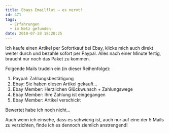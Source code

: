 ```yaml
---
title: Ebays Emailflut – es nervt!
id: 471
tags:
  - Erfahrungen
  - im Netz gefunden
date: 2010-07-28 18:20:25
---
```


Ich kaufe einen Artikel per Sofortkauf bei Ebay, klicke mich auch direkt weiter durch und bezahle sofort per Paypal. Alles nach einer Minute fertig, braucht nur noch das Paket zu kommen.

Folgende Mails trudeln ein (in dieser Reihenfolge):

1.  Paypal: Zahlungsbestätigung
2.  Ebay: Sie haben diesen Artikel gekauft…
3.  Ebay Member: Herzlichen Glückwunsch + Zahlungswege
4.  Ebay Member: Ihre Zahlung ist eingegangen
5.  Ebay Member: Artikel verschickt  

Bewertet habe ich noch nicht…

Auch wenn ich einsehe, dass es schwierig ist, auch nur auf eine der 5 Mails zu verzichten, finde ich es dennoch ziemlich anstrengend!